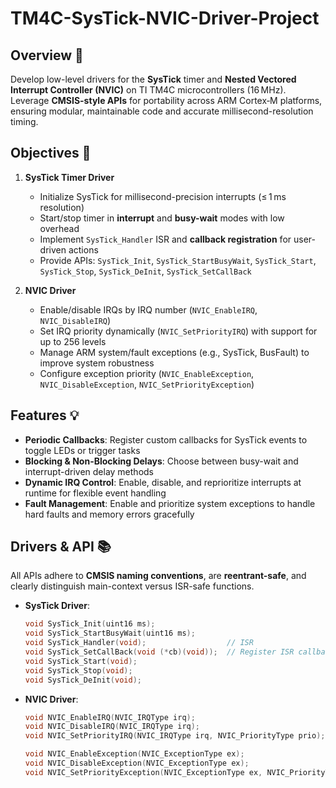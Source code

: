 # TM4C-SysTick-NVIC-Driver-Project

## Overview 📖
Develop low-level drivers for the **SysTick** timer and **Nested Vectored Interrupt Controller (NVIC)** on TI TM4C microcontrollers (16 MHz). Leverage **CMSIS-style APIs** for portability across ARM Cortex‑M platforms, ensuring modular, maintainable code and accurate millisecond-resolution timing.

## Objectives 🎯
1. **SysTick Timer Driver**
   - Initialize SysTick for millisecond-precision interrupts (≤ 1 ms resolution)
   - Start/stop timer in **interrupt** and **busy-wait** modes with low overhead
   - Implement `SysTick_Handler` ISR and **callback registration** for user-driven actions
   - Provide APIs: `SysTick_Init`, `SysTick_StartBusyWait`, `SysTick_Start`, `SysTick_Stop`, `SysTick_DeInit`, `SysTick_SetCallBack`

2. **NVIC Driver**
   - Enable/disable IRQs by IRQ number (`NVIC_EnableIRQ`, `NVIC_DisableIRQ`)
   - Set IRQ priority dynamically (`NVIC_SetPriorityIRQ`) with support for up to 256 levels
   - Manage ARM system/fault exceptions (e.g., SysTick, BusFault) to improve system robustness
   - Configure exception priority (`NVIC_EnableException`, `NVIC_DisableException`, `NVIC_SetPriorityException`)

## Features 💡
- **Periodic Callbacks**: Register custom callbacks for SysTick events to toggle LEDs or trigger tasks
- **Blocking & Non-Blocking Delays**: Choose between busy-wait and interrupt-driven delay methods
- **Dynamic IRQ Control**: Enable, disable, and reprioritize interrupts at runtime for flexible event handling
- **Fault Management**: Enable and prioritize system exceptions to handle hard faults and memory errors gracefully

## Drivers & API 📚
All APIs adhere to **CMSIS naming conventions**, are **reentrant-safe**, and clearly distinguish main-context versus ISR-safe functions.

- **SysTick Driver**:
  ```c
  void SysTick_Init(uint16 ms);
  void SysTick_StartBusyWait(uint16 ms);
  void SysTick_Handler(void);                  // ISR
  void SysTick_SetCallBack(void (*cb)(void));  // Register ISR callback
  void SysTick_Start(void);
  void SysTick_Stop(void);
  void SysTick_DeInit(void);

- **NVIC Driver**:
  ```c
  void NVIC_EnableIRQ(NVIC_IRQType irq);
  void NVIC_DisableIRQ(NVIC_IRQType irq);
  void NVIC_SetPriorityIRQ(NVIC_IRQType irq, NVIC_PriorityType prio);

  void NVIC_EnableException(NVIC_ExceptionType ex);
  void NVIC_DisableException(NVIC_ExceptionType ex);
  void NVIC_SetPriorityException(NVIC_ExceptionType ex, NVIC_PriorityType prio);
